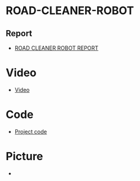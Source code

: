 # ROAD-CLEANER-ROBOT

## Report 
- [ROAD CLEANER ROBOT REPORT](https://drive.google.com/file/d/1nsHXy8Sw0PvDNHwyt2eP0yfL3b_efRcW/view?usp=sharing)
  
# Video
- [Video]()
# Code
- [Project code]()
# Picture
- []()

